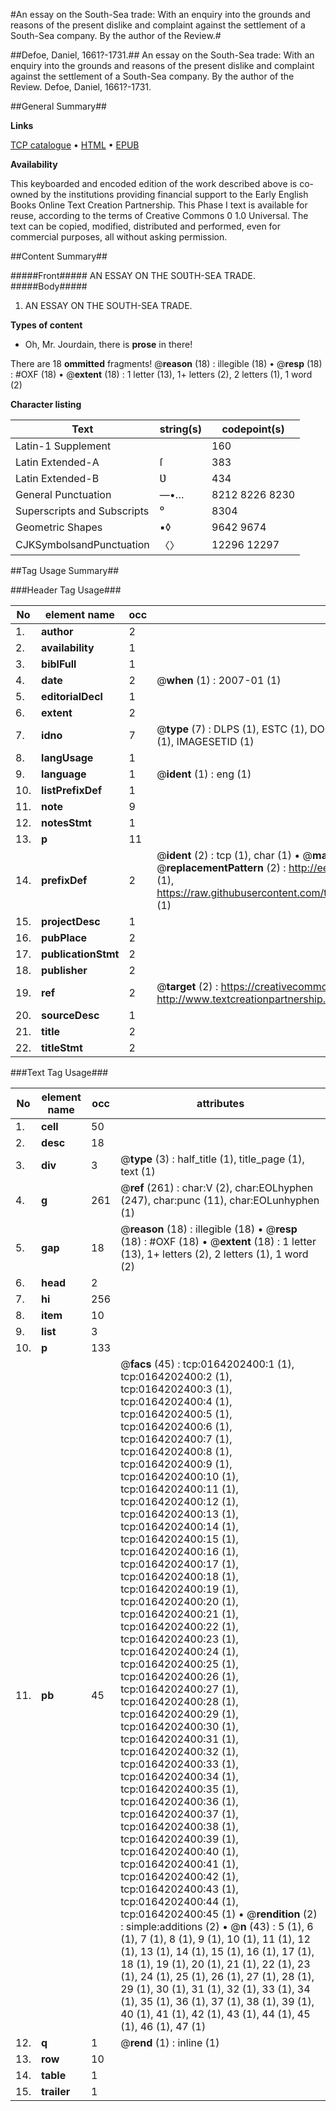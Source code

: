 #An essay on the South-Sea trade: With an enquiry into the grounds and reasons of the present dislike and complaint against the settlement of a South-Sea company. By the author of the Review.#

##Defoe, Daniel, 1661?-1731.##
An essay on the South-Sea trade: With an enquiry into the grounds and reasons of the present dislike and complaint against the settlement of a South-Sea company. By the author of the Review.
Defoe, Daniel, 1661?-1731.

##General Summary##

**Links**

[TCP catalogue](http://www.ota.ox.ac.uk/tcp/)  • 
[HTML](http://tei.it.ox.ac.uk/tcp/Texts-HTML/free/004/004840432.html)  • 
[EPUB](http://tei.it.ox.ac.uk/tcp/Texts-EPUB/free/004/004840432.epub)

**Availability**

This keyboarded and encoded edition of the
	       work described above is co-owned by the institutions
	       providing financial support to the Early English Books
	       Online Text Creation Partnership. This Phase I text is
	       available for reuse, according to the terms of Creative
	       Commons 0 1.0 Universal. The text can be copied,
	       modified, distributed and performed, even for
	       commercial purposes, all without asking permission.


##Content Summary##

#####Front#####
AN
ESSAY
ON THE
SOƲTH-SEA
TRADE.
#####Body#####

1. AN
ESSAY
ON THE
SOUTH-SEA
TRADE.

**Types of content**

  * Oh, Mr. Jourdain, there is **prose** in there!

There are 18 **ommitted** fragments! 
 @__reason__ (18) : illegible (18)  •  @__resp__ (18) : #OXF (18)  •  @__extent__ (18) : 1 letter (13), 1+ letters (2), 2 letters (1), 1 word (2)

**Character listing**


|Text|string(s)|codepoint(s)|
|---|---|---|
|Latin-1 Supplement| |160|
|Latin Extended-A|ſ|383|
|Latin Extended-B|Ʋ|434|
|General Punctuation|—•…|8212 8226 8230|
|Superscripts             and Subscripts|⁰|8304|
|Geometric Shapes|▪◊|9642 9674|
|CJKSymbolsandPunctuation|〈〉|12296 12297|

##Tag Usage Summary##

###Header Tag Usage###

|No|element name|occ|attributes|
|---|---|---|---|
|1.|__author__|2||
|2.|__availability__|1||
|3.|__biblFull__|1||
|4.|__date__|2| @__when__ (1) : 2007-01 (1)|
|5.|__editorialDecl__|1||
|6.|__extent__|2||
|7.|__idno__|7| @__type__ (7) : DLPS (1), ESTC (1), DOCNO (1), TCP (1), GALEDOCNO (1), CONTENTSET (1), IMAGESETID (1)|
|8.|__langUsage__|1||
|9.|__language__|1| @__ident__ (1) : eng (1)|
|10.|__listPrefixDef__|1||
|11.|__note__|9||
|12.|__notesStmt__|1||
|13.|__p__|11||
|14.|__prefixDef__|2| @__ident__ (2) : tcp (1), char (1)  •  @__matchPattern__ (2) : ([0-9\-]+):([0-9IVX]+) (1), (.+) (1)  •  @__replacementPattern__ (2) : http://eebo.chadwyck.com/downloadtiff?vid=$1&page=$2 (1), https://raw.githubusercontent.com/textcreationpartnership/Texts/master/tcpchars.xml#$1 (1)|
|15.|__projectDesc__|1||
|16.|__pubPlace__|2||
|17.|__publicationStmt__|2||
|18.|__publisher__|2||
|19.|__ref__|2| @__target__ (2) : https://creativecommons.org/publicdomain/zero/1.0/ (1), http://www.textcreationpartnership.org/docs/. (1)|
|20.|__sourceDesc__|1||
|21.|__title__|2||
|22.|__titleStmt__|2||


###Text Tag Usage###

|No|element name|occ|attributes|
|---|---|---|---|
|1.|__cell__|50||
|2.|__desc__|18||
|3.|__div__|3| @__type__ (3) : half_title (1), title_page (1), text (1)|
|4.|__g__|261| @__ref__ (261) : char:V (2), char:EOLhyphen (247), char:punc (11), char:EOLunhyphen (1)|
|5.|__gap__|18| @__reason__ (18) : illegible (18)  •  @__resp__ (18) : #OXF (18)  •  @__extent__ (18) : 1 letter (13), 1+ letters (2), 2 letters (1), 1 word (2)|
|6.|__head__|2||
|7.|__hi__|256||
|8.|__item__|10||
|9.|__list__|3||
|10.|__p__|133||
|11.|__pb__|45| @__facs__ (45) : tcp:0164202400:1 (1), tcp:0164202400:2 (1), tcp:0164202400:3 (1), tcp:0164202400:4 (1), tcp:0164202400:5 (1), tcp:0164202400:6 (1), tcp:0164202400:7 (1), tcp:0164202400:8 (1), tcp:0164202400:9 (1), tcp:0164202400:10 (1), tcp:0164202400:11 (1), tcp:0164202400:12 (1), tcp:0164202400:13 (1), tcp:0164202400:14 (1), tcp:0164202400:15 (1), tcp:0164202400:16 (1), tcp:0164202400:17 (1), tcp:0164202400:18 (1), tcp:0164202400:19 (1), tcp:0164202400:20 (1), tcp:0164202400:21 (1), tcp:0164202400:22 (1), tcp:0164202400:23 (1), tcp:0164202400:24 (1), tcp:0164202400:25 (1), tcp:0164202400:26 (1), tcp:0164202400:27 (1), tcp:0164202400:28 (1), tcp:0164202400:29 (1), tcp:0164202400:30 (1), tcp:0164202400:31 (1), tcp:0164202400:32 (1), tcp:0164202400:33 (1), tcp:0164202400:34 (1), tcp:0164202400:35 (1), tcp:0164202400:36 (1), tcp:0164202400:37 (1), tcp:0164202400:38 (1), tcp:0164202400:39 (1), tcp:0164202400:40 (1), tcp:0164202400:41 (1), tcp:0164202400:42 (1), tcp:0164202400:43 (1), tcp:0164202400:44 (1), tcp:0164202400:45 (1)  •  @__rendition__ (2) : simple:additions (2)  •  @__n__ (43) : 5 (1), 6 (1), 7 (1), 8 (1), 9 (1), 10 (1), 11 (1), 12 (1), 13 (1), 14 (1), 15 (1), 16 (1), 17 (1), 18 (1), 19 (1), 20 (1), 21 (1), 22 (1), 23 (1), 24 (1), 25 (1), 26 (1), 27 (1), 28 (1), 29 (1), 30 (1), 31 (1), 32 (1), 33 (1), 34 (1), 35 (1), 36 (1), 37 (1), 38 (1), 39 (1), 40 (1), 41 (1), 42 (1), 43 (1), 44 (1), 45 (1), 46 (1), 47 (1)|
|12.|__q__|1| @__rend__ (1) : inline (1)|
|13.|__row__|10||
|14.|__table__|1||
|15.|__trailer__|1||
